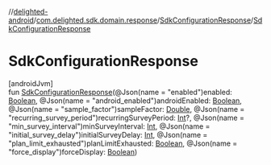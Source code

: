 //[delighted-android](../../../index.md)/[com.delighted.sdk.domain.response](../index.md)/[SdkConfigurationResponse](index.md)/[SdkConfigurationResponse](-sdk-configuration-response.md)

# SdkConfigurationResponse

[androidJvm]\
fun [SdkConfigurationResponse](-sdk-configuration-response.md)(@Json(name = &quot;enabled&quot;)enabled: [Boolean](https://kotlinlang.org/api/latest/jvm/stdlib/kotlin/-boolean/index.html), @Json(name = &quot;android_enabled&quot;)androidEnabled: [Boolean](https://kotlinlang.org/api/latest/jvm/stdlib/kotlin/-boolean/index.html), @Json(name = &quot;sample_factor&quot;)sampleFactor: [Double](https://kotlinlang.org/api/latest/jvm/stdlib/kotlin/-double/index.html), @Json(name = &quot;recurring_survey_period&quot;)recurringSurveyPeriod: [Int](https://kotlinlang.org/api/latest/jvm/stdlib/kotlin/-int/index.html)?, @Json(name = &quot;min_survey_interval&quot;)minSurveyInterval: [Int](https://kotlinlang.org/api/latest/jvm/stdlib/kotlin/-int/index.html), @Json(name = &quot;initial_survey_delay&quot;)initialSurveyDelay: [Int](https://kotlinlang.org/api/latest/jvm/stdlib/kotlin/-int/index.html), @Json(name = &quot;plan_limit_exhausted&quot;)planLimitExhausted: [Boolean](https://kotlinlang.org/api/latest/jvm/stdlib/kotlin/-boolean/index.html), @Json(name = &quot;force_display&quot;)forceDisplay: [Boolean](https://kotlinlang.org/api/latest/jvm/stdlib/kotlin/-boolean/index.html))
